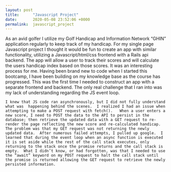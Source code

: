 ```yaml
---
layout: post
title:      "Javascript Project"
date:       2020-05-08 23:52:06 +0000
permalink:  javascript_project
---
```




As an avid golfer I utilize my Golf Handicap and Information Network “GHIN” application regularly to keep track of my handicap.  For my single page Javascript project I thought it would be fun to create an app with similar functionality, utilizing a Javascript/html/css frontend with a Rails api backend.  The app will allow a user to track their scores and will calculate the users handicap index based on those scores.  It was an interesting process for me.  Having been brand new to code when I started this bootcamp, I have been building on my knowledge base as the course has progressed.  This was the first time I needed to construct an app with a separate frontend and backend.  The only real challenge that I ran into was my lack of understanding regarding the JS event loop. 


	I knew that JS code ran asynchronously, but I did not fully understand what was  happening behind the scenes.  I realized I had an issue when attempting to make a POST request with fetch().   When a user enters a new score, I need to POST the data to the API to persist in the database; then retrieve the updated data with a GET request to re-render the page reflecting the new score and re-calculated handicap.  The problem was that my GET request was not returning the newly updated data.  After numerous failed attempts, I pulled up google.  I learned that during the event loop when an async function is executed it is set aside while the rest of the call stack executes, only returning to the stack once the promise returns and the call stack is empty.  What I didn’t know, or had forgotten, was that I needed to use the “await” keyword on my POST request to halt the call stack until the promise is returned allowing the GET request to retrieve the newly persisted information.


